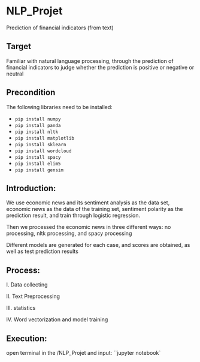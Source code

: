 # NLP_Projet
Prediction of financial indicators (from text)

## Target
Familiar with natural language processing, through the prediction of financial indicators to judge whether the prediction is positive or negative or neutral

## Precondition
The following libraries need to be installed:

+ `pip install numpy`
+ `pip install panda`
+ `pip install nltk`
+ `pip install matplotlib`
+ `pip install sklearn`
+ `pip install wordcloud`
+ `pip install spacy`
+ `pip install elim5`
+ `pip install gensim`

## Introduction:
We use economic news and its sentiment analysis as the data set, economic news as the data of the training set, sentiment polarity as the prediction result, and train through logistic regression.

Then we processed the economic news in three different ways: no processing, nltk processing, and spacy processing

Different models are generated for each case, and scores are obtained, as well as test prediction results

## Process:
I. Data collecting

II. Text Preprocessing

III. statistics

IV. Word vectorization and model training

## Execution:
open terminal in the /NLP_Projet and input:
``jupyter notebook`
